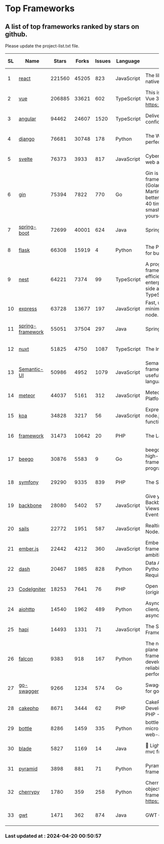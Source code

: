 # Top Frameworks
## A list of top frameworks ranked by stars on github.  
Please update the project-list.txt file.

| SL| Name  | Stars| Forks| Issues | Language | Description | Last Commit |
| --| ------| -----| ---- | ------ | -------- | ----------- | ----------- |
| 1 | [react](https://github.com/facebook/react) | 221560 | 45205 | 823 | JavaScript | The library for web and native user interfaces. | 2024-04-19 23:30:01 |
| 2 | [vue](https://github.com/vuejs/vue) | 206885 | 33621 | 602 | TypeScript | This is the repo for Vue 2. For Vue 3, go to https://github.com/vuejs/core | 2023-12-31 13:23:55 |
| 3 | [angular](https://github.com/angular/angular) | 94462 | 24607 | 1520 | TypeScript | Deliver web apps with confidence 🚀 | 2024-04-19 20:49:24 |
| 4 | [django](https://github.com/django/django) | 76681 | 30748 | 178 | Python | The Web framework for perfectionists with deadlines. | 2024-04-19 12:36:37 |
| 5 | [svelte](https://github.com/sveltejs/svelte) | 76373 | 3933 | 817 | JavaScript | Cybernetically enhanced web apps | 2024-04-19 22:29:06 |
| 6 | [gin](https://github.com/gin-gonic/gin) | 75394 | 7822 | 770 | Go | Gin is a HTTP web framework written in Go (Golang). It features a Martini-like API with much better performance -- up to 40 times faster. If you need smashing performance, get yourself some Gin. | 2024-04-07 02:18:23 |
| 7 | [spring-boot](https://github.com/spring-projects/spring-boot) | 72699 | 40001 | 624 | Java | Spring Boot | 2024-04-19 16:31:09 |
| 8 | [flask](https://github.com/pallets/flask) | 66308 | 15919 | 4 | Python | The Python micro framework for building web applications. | 2024-04-08 22:29:31 |
| 9 | [nest](https://github.com/nestjs/nest) | 64221 | 7374 | 99 | TypeScript | A progressive Node.js framework for building efficient, scalable, and enterprise-grade server-side applications with TypeScript/JavaScript 🚀 | 2024-04-19 07:17:44 |
| 10 | [express](https://github.com/expressjs/express) | 63728 | 13677 | 197 | JavaScript | Fast, unopinionated, minimalist web framework for node. | 2024-04-17 13:13:07 |
| 11 | [spring-framework](https://github.com/spring-projects/spring-framework) | 55051 | 37504 | 297 | Java | Spring Framework | 2024-04-19 15:20:24 |
| 12 | [nuxt](https://github.com/nuxt/nuxt) | 51825 | 4750 | 1087 | TypeScript | The Intuitive Vue Framework. | 2024-04-19 15:08:42 |
| 13 | [Semantic-UI](https://github.com/Semantic-Org/Semantic-UI) | 50986 | 4952 | 1079 | JavaScript | Semantic is a UI component framework based around useful principles from natural language. | 2023-01-11 17:05:32 |
| 14 | [meteor](https://github.com/meteor/meteor) | 44037 | 5161 | 312 | JavaScript | Meteor, the JavaScript App Platform | 2024-04-12 09:45:48 |
| 15 | [koa](https://github.com/koajs/koa) | 34828 | 3217 | 56 | JavaScript | Expressive middleware for node.js using ES2017 async functions | 2024-03-30 01:13:23 |
| 16 | [framework](https://github.com/laravel/framework) | 31473 | 10642 | 20 | PHP | The Laravel Framework. | 2024-04-19 15:25:02 |
| 17 | [beego](https://github.com/beego/beego) | 30876 | 5583 | 9 | Go | beego is an open-source, high-performance web framework for the Go programming language. | 2024-04-18 07:14:43 |
| 18 | [symfony](https://github.com/symfony/symfony) | 29290 | 9335 | 839 | PHP | The Symfony PHP framework | 2024-04-19 13:27:27 |
| 19 | [backbone](https://github.com/jashkenas/backbone) | 28080 | 5402 | 57 | JavaScript | Give your JS App some Backbone with Models, Views, Collections, and Events | 2024-03-06 23:22:47 |
| 20 | [sails](https://github.com/balderdashy/sails) | 22772 | 1951 | 587 | JavaScript | Realtime MVC Framework for Node.js | 2024-04-09 23:02:55 |
| 21 | [ember.js](https://github.com/emberjs/ember.js) | 22442 | 4212 | 360 | JavaScript | Ember.js - A JavaScript framework for creating ambitious web applications | 2024-04-19 17:37:25 |
| 22 | [dash](https://github.com/plotly/dash) | 20467 | 1985 | 828 | Python | Data Apps & Dashboards for Python. No JavaScript Required. | 2024-04-19 17:30:49 |
| 23 | [CodeIgniter](https://github.com/bcit-ci/CodeIgniter) | 18253 | 7641 | 76 | PHP | Open Source PHP Framework (originally from EllisLab) | 2024-03-20 03:51:42 |
| 24 | [aiohttp](https://github.com/aio-libs/aiohttp) | 14540 | 1962 | 489 | Python | Asynchronous HTTP client/server framework for asyncio and Python | 2024-04-19 23:57:40 |
| 25 | [hapi](https://github.com/hapijs/hapi) | 14493 | 1331 | 71 | JavaScript | The Simple, Secure Framework Developers Trust | 2024-04-09 14:33:32 |
| 26 | [falcon](https://github.com/falconry/falcon) | 9383 | 918 | 167 | Python | The no-magic web data plane API and microservices framework for Python developers, with a focus on reliability, correctness, and performance at scale. | 2024-04-17 17:19:18 |
| 27 | [go-swagger](https://github.com/go-swagger/go-swagger) | 9266 | 1234 | 574 | Go | Swagger 2.0 implementation for go | 2024-04-18 03:30:37 |
| 28 | [cakephp](https://github.com/cakephp/cakephp) | 8671 | 3444 | 62 | PHP | CakePHP: The Rapid Development Framework for PHP - Official Repository | 2024-04-19 18:15:21 |
| 29 | [bottle](https://github.com/bottlepy/bottle) | 8286 | 1459 | 335 | Python | bottle.py is a fast and simple micro-framework for python web-applications. | 2024-01-03 22:31:48 |
| 30 | [blade](https://github.com/lets-blade/blade) | 5827 | 1169 | 14 | Java | :rocket: Lightning fast and elegant mvc framework for Java8 | 2023-06-16 05:18:49 |
| 31 | [pyramid](https://github.com/Pylons/pyramid) | 3898 | 881 | 71 | Python | Pyramid - A Python web framework | 2024-03-03 23:38:59 |
| 32 | [cherrypy](https://github.com/cherrypy/cherrypy) | 1780 | 359 | 258 | Python | CherryPy is a pythonic, object-oriented HTTP framework.      https://cherrypy.dev | 2024-02-25 03:28:13 |
| 33 | [gwt](https://github.com/gwtproject/gwt) | 1471 | 362 | 874 | Java | GWT Open Source Project | 2024-04-17 21:16:17 |

### Last updated at : 2024-04-20 00:50:57
